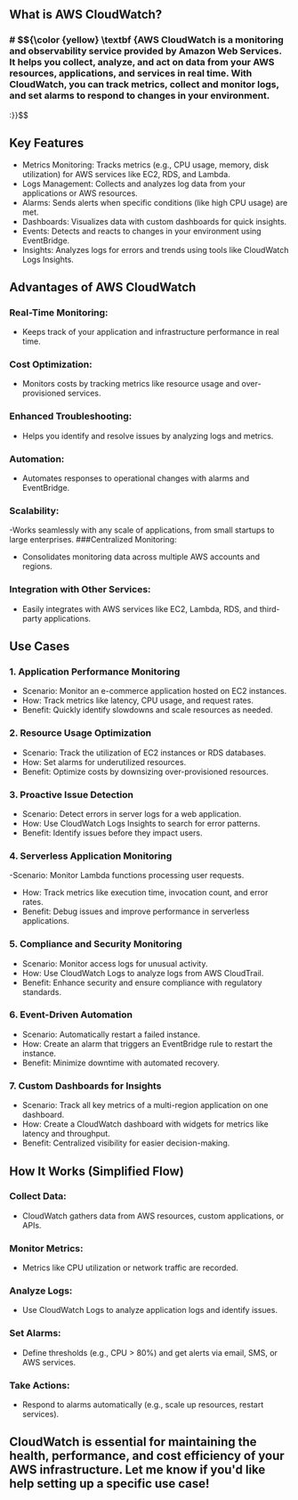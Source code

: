 ## What is AWS CloudWatch?
### # $${\color {yellow} \textbf {AWS CloudWatch is a monitoring and observability service provided by Amazon Web Services. It helps you collect, analyze, and act on data from your AWS resources, applications, and services in real time. With CloudWatch, you can track metrics, collect and monitor logs, and set alarms to respond to changes in your environment. 
:}}$$

## Key Features
- Metrics Monitoring: Tracks metrics (e.g., CPU usage, memory, disk utilization) for AWS services like EC2, RDS, and Lambda.
- Logs Management: Collects and analyzes log data from your applications or AWS resources.
- Alarms: Sends alerts when specific conditions (like high CPU usage) are met.
- Dashboards: Visualizes data with custom dashboards for quick insights.
- Events: Detects and reacts to changes in your environment using EventBridge.
- Insights: Analyzes logs for errors and trends using tools like CloudWatch Logs Insights.

## Advantages of AWS CloudWatch
### Real-Time Monitoring:
- Keeps track of your application and infrastructure performance in real time.
### Cost Optimization:
- Monitors costs by tracking metrics like resource usage and over-provisioned services.
### Enhanced Troubleshooting:
- Helps you identify and resolve issues by analyzing logs and metrics.
### Automation:
- Automates responses to operational changes with alarms and EventBridge.
### Scalability:
-Works seamlessly with any scale of applications, from small startups to large enterprises.
###Centralized Monitoring:
- Consolidates monitoring data across multiple AWS accounts and regions.
### Integration with Other Services:
- Easily integrates with AWS services like EC2, Lambda, RDS, and third-party applications.
## Use Cases
### 1. Application Performance Monitoring
- Scenario: Monitor an e-commerce application hosted on EC2 instances.
- How: Track metrics like latency, CPU usage, and request rates.
- Benefit: Quickly identify slowdowns and scale resources as needed.
### 2. Resource Usage Optimization
- Scenario: Track the utilization of EC2 instances or RDS databases.
- How: Set alarms for underutilized resources.
- Benefit: Optimize costs by downsizing over-provisioned resources.
### 3. Proactive Issue Detection
- Scenario: Detect errors in server logs for a web application.
- How: Use CloudWatch Logs Insights to search for error patterns.
- Benefit: Identify issues before they impact users.
### 4. Serverless Application Monitoring
-Scenario: Monitor Lambda functions processing user requests.
- How: Track metrics like execution time, invocation count, and error rates.
- Benefit: Debug issues and improve performance in serverless applications.
### 5. Compliance and Security Monitoring
- Scenario: Monitor access logs for unusual activity.
- How: Use CloudWatch Logs to analyze logs from AWS CloudTrail.
- Benefit: Enhance security and ensure compliance with regulatory standards.
### 6. Event-Driven Automation
- Scenario: Automatically restart a failed instance.
- How: Create an alarm that triggers an EventBridge rule to restart the instance.
- Benefit: Minimize downtime with automated recovery.
### 7. Custom Dashboards for Insights
- Scenario: Track all key metrics of a multi-region application on one dashboard.
- How: Create a CloudWatch dashboard with widgets for metrics like latency and throughput.
- Benefit: Centralized visibility for easier decision-making.

## How It Works (Simplified Flow)
### Collect Data:
- CloudWatch gathers data from AWS resources, custom applications, or APIs.
### Monitor Metrics:
- Metrics like CPU utilization or network traffic are recorded.
### Analyze Logs:
- Use CloudWatch Logs to analyze application logs and identify issues.
### Set Alarms:
- Define thresholds (e.g., CPU > 80%) and get alerts via email, SMS, or AWS services.
### Take Actions:
- Respond to alarms automatically (e.g., scale up resources, restart services).
## CloudWatch is essential for maintaining the health, performance, and cost efficiency of your AWS infrastructure. Let me know if you'd like help setting up a specific use case!
